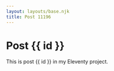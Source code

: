 ```yaml
---
layout: layouts/base.njk
title: Post 11196
---
```


# Post {{ id }}

This is post {{ id }} in my Eleventy project.
